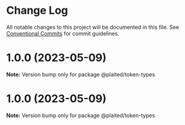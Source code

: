 # Change Log

All notable changes to this project will be documented in this file.
See [Conventional Commits](https://conventionalcommits.org) for commit guidelines.

# 1.0.0 (2023-05-09)

**Note:** Version bump only for package @plaited/token-types

# 1.0.0 (2023-05-09)

**Note:** Version bump only for package @plaited/token-types
